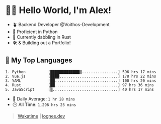 # 🎷🐛 Hello World, I'm Alex!

- 🪴 Backend Developer @Voithos-Development
- 🐍 Proficient in Python
- 🦀 Currently dabbling in Rust
- 🛠️ & Building out a Portfolio!

## 💚 My Top Languages
```
1. Python          [█████████████▒................] 596 hrs 17 mins
2. Vue.js          [████..........................] 178 hrs 22 mins
3. YAML            [██............................] 100 hrs 20 mins
4. Rust            [██............................] 97 hrs 36 mins
5. JavaScript      [▒.............................] 40 hrs 17 mins
```
- 💪 Daily Average: `1 hr 28 mins`
- 🕑 All Time: `1,296 hrs 23 mins`

> [Wakatime](https://wakatime.com/@lognes) | [lognes.dev](https://lognes.dev)